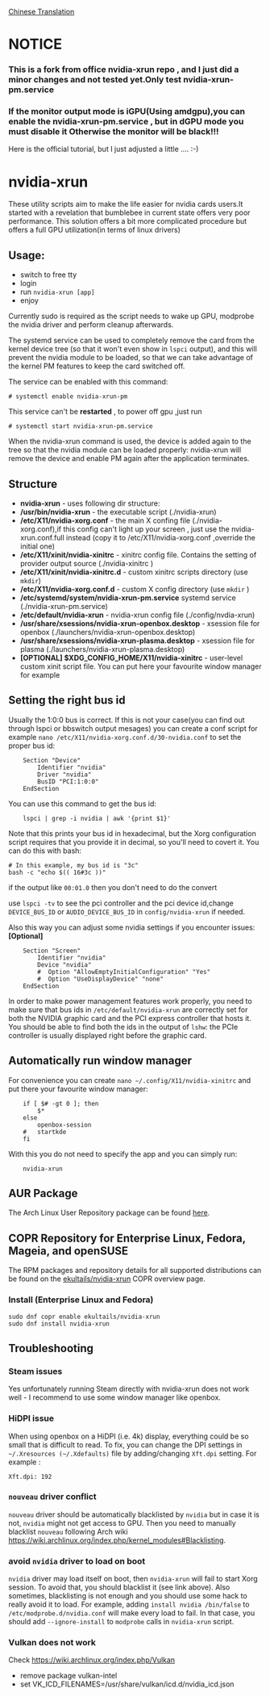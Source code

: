 [Chinese Translation](https://github.com/OnlyTomInSecond/nvidia-xrun/README_zh_CN.md)

# NOTICE #

### This is a fork from office nvidia-xrun repo , and I just did a minor changes and not tested yet.Only test nvidia-xrun-pm.service ###

### If the monitor output mode is iGPU(Using amdgpu),you can enable the nvidia-xrun-pm.service , but in dGPU mode you must disable it Otherwise the monitor will be black!!! ###

Here is the official tutorial, but I just adjusted a little .... :-)

# nvidia-xrun #
These utility scripts aim to make the life easier for nvidia cards users.It started with a revelation that bumblebee in current state offers very poor performance. This solution offers a bit more complicated procedure but offers a full GPU utilization(in terms of linux drivers)

## Usage: ##
  - switch to free tty
  - login
  - run `nvidia-xrun [app]`
  - enjoy

Currently sudo is required as the script needs to wake up GPU, modprobe the nvidia driver and perform cleanup afterwards.

The systemd service can be used to completely remove the card from the kernel device tree (so that it won't even show in `lspci` output), and this will prevent the nvidia module to be loaded, so that we can take advantage of the
kernel PM features to keep the card switched off.

The service can be enabled with this command:

```
# systemctl enable nvidia-xrun-pm
```

This service can't be **restarted** , to power off gpu ,just run


```
# systemctl start nvidia-xrun-pm.service
```

When the nvidia-xrun command is used, the device is added again to the tree so that the nvidia module can be loaded properly: nvidia-xrun will remove the device and enable PM again after the application terminates.

## Structure ##
* **nvidia-xrun** - uses following dir structure:
* **/usr/bin/nvidia-xrun** - the executable script (./nvidia-xrun)
* **/etc/X11/nvidia-xorg.conf** - the main X confing file (./nvidia-xorg.conf),if this config can't light up your screen , just use the nvidia-xrun.conf.full instead (copy it to /etc/X11/nvidia-xorg.conf ,override the initial one)
* **/etc/X11/xinit/nvidia-xinitrc** - xinitrc config file. Contains the setting of provider output source (./nvidia-xinitrc )
* **/etc/X11/xinit/nvidia-xinitrc.d** - custom xinitrc scripts directory (use `mkdir`)
* **/etc/X11/nvidia-xorg.conf.d** - custom X config directory (use `mkdir` )
* **/etc/systemd/system/nvidia-xrun-pm.service** systemd service (./nvidia-xrun-pm.service)
* **/etc/default/nvidia-xrun** - nvidia-xrun config file (./config/nvdia-xrun)
* **/usr/share/xsessions/nvidia-xrun-openbox.desktop** - xsession file for openbox (./launchers/nvidia-xrun-openbox.desktop)
* **/usr/share/xsessions/nvidia-xrun-plasma.desktop** - xsession file for plasma (./launchers/nvidia-xrun-plasma.desktop)
* **[OPTIONAL] $XDG_CONFIG_HOME/X11/nvidia-xinitrc** - user-level custom xinit script file. You can put here your favourite window manager for example




## Setting the right bus id ##
Usually the 1:0:0 bus is correct. If this is not your case(you can find out through lspci or bbswitch output mesages) you can create a conf script for example `nano /etc/X11/nvidia-xorg.conf.d/30-nvidia.conf` to set the proper bus id:

```
    Section "Device"
        Identifier "nvidia"
        Driver "nvidia"
        BusID "PCI:1:0:0"
    EndSection
```

You can use this command to get the bus id:

```
	lspci | grep -i nvidia | awk '{print $1}'
```


Note that this prints your bus id in hexadecimal, but the Xorg configuration
script requires that you provide it in decimal, so you'll need to covert it.
You can do this with bash:

    # In this example, my bus id is "3c"
    bash -c "echo $(( 16#3c ))"

if the output like `00:01.0` then you don't need to do the convert

use `lspci -tv` to see the pci controller and the pci device id,change `DEVICE_BUS_ID` or `AUDIO_DEVICE_BUS_ID` in `config/nvidia-xrun` if needed.

Also this way you can adjust some nvidia settings if you encounter issues: **[Optional]**

```
    Section "Screen"
        Identifier "nvidia"
        Device "nvidia"
        #  Option "AllowEmptyInitialConfiguration" "Yes"
        #  Option "UseDisplayDevice" "none"
    EndSection
```

In order to make power management features work properly, you need to make sure
that bus ids in `/etc/default/nvidia-xrun` are correctly set for both the
NVIDIA graphic card and the PCI express controller that hosts it. You should be
able to find both the ids in the output of `lshw`: the PCIe controller is
usually displayed right before the graphic card.

## Automatically run window manager
For convenience you can create `nano ~/.config/X11/nvidia-xinitrc` and put there your favourite window manager:

```
    if [ $# -gt 0 ]; then
        $*
    else
        openbox-session
    #   startkde
    fi
```

With this you do not need to specify the app and you can simply run:

```
    nvidia-xrun
```

## AUR Package ##
The Arch Linux User Repository package can be found [here](https://aur.archlinux.org/packages/nvidia-xrun/).

## COPR Repository for Enterprise Linux, Fedora, Mageia, and openSUSE ##
The RPM packages and repository details for all supported distributions can be found on the [ekultails/nvidia-xrun](https://copr.fedorainfracloud.org/coprs/ekultails/nvidia-xrun/) COPR overview page.

### Install (Enterprise Linux and Fedora) ###

```
sudo dnf copr enable ekultails/nvidia-xrun
sudo dnf install nvidia-xrun
```

## Troubleshooting ##
### Steam issues ###
Yes unfortunately running Steam directly with nvidia-xrun does not work well - I recommend to use some window manager like openbox.

### HiDPI issue ###
When using openbox on a HiDPI (i.e. 4k) display, everything could be so small that is difficult to read.
To fix, you can change the DPI settings in `~/.Xresources (~/.Xdefaults)` file by adding/changing `Xft.dpi` setting. For example :

```
Xft.dpi: 192
```

### `nouveau` driver conflict ###
`nouveau` driver should be automatically blacklisted by `nvidia` but in case it is not, `nvidia` might not get access to GPU. Then you need to manually blacklist `nouveau` following Arch wiki https://wiki.archlinux.org/index.php/kernel_modules#Blacklisting.

### avoid `nvidia` driver to load on boot ###
`nvidia` driver may load itself on boot, then `nvidia-xrun` will fail to start Xorg session.
To avoid that, you should blacklist it (see link above).
Also sometimes, blacklisting is not enough and you should use some hack to really avoid it to load.
For example, adding `install nvidia /bin/false` to `/etc/modprobe.d/nvidia.conf` will make every load to fail.
In that case, you should add `--ignore-install` to `modprobe` calls in `nvidia-xrun` script.

### Vulkan does not work ###

Check https://wiki.archlinux.org/index.php/Vulkan
* remove package vulkan-intel
* set VK_ICD_FILENAMES=/usr/share/vulkan/icd.d/nvidia_icd.json

